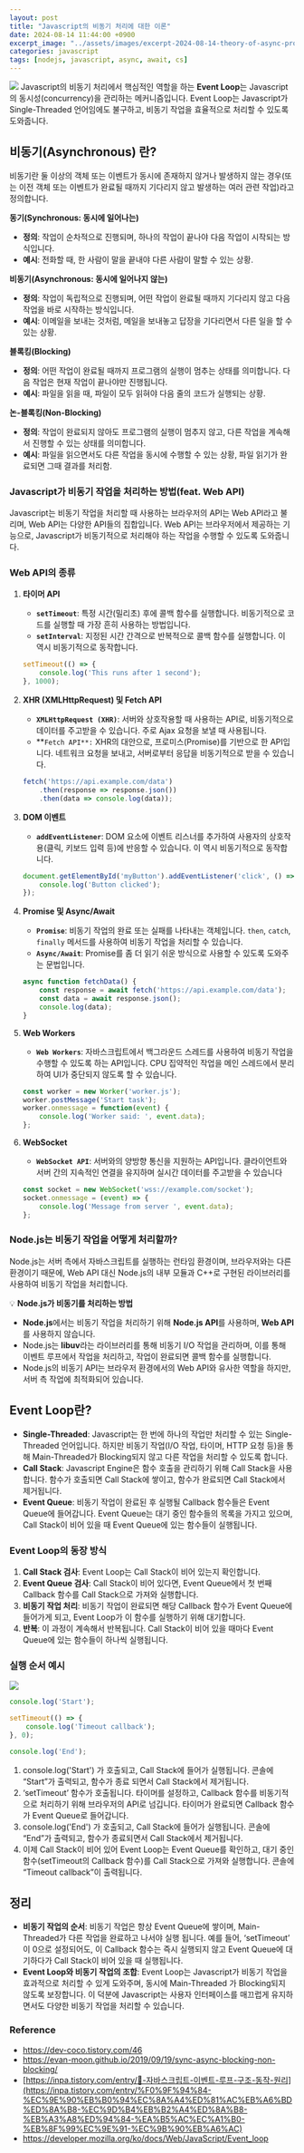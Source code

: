 ```yaml
---
layout: post
title: "Javascript의 비동기 처리에 대한 이론"
date: 2024-08-14 11:44:00 +0900
excerpt_image: "../assets/images/excerpt-2024-08-14-theory-of-async-processing-of-javascript.png"
categories: javascript
tags: [nodejs, javascript, async, await, cs]
---
```


![](/assets/images/2024-08-14-theory-of-async-processing-of-javascript1.png)
Javascript의 비동기 처리에서 핵심적인 역할을 하는 **Event Loop**는 Javascript의 동시성(concurrency)을 관리하는 메커니즘입니다. Event Loop는 Javascript가 Single-Threaded 언어임에도 불구하고, 비동기 작업을 효율적으로 처리할 수 있도록 도와줍니다.

## 비동기(Asynchronous) 란?

비동기란 둘 이상의 객체 또는 이벤트가 동시에 존재하지 않거나 발생하지 않는 경우(또는 이전 객체 또는 이벤트가 완료될 때까지 기다리지 않고 발생하는 여러 관련 작업)라고 정의합니다.

**동기(Synchronous: 동시에 일어나는)**

- **정의**: 작업이 순차적으로 진행되며, 하나의 작업이 끝나야 다음 작업이 시작되는 방식입니다.
- **예시**: 전화할 때, 한 사람이 말을 끝내야 다른 사람이 말할 수 있는 상황.

**비동기(Asynchronous: 동시에 일어나지 않는)**

- **정의**: 작업이 독립적으로 진행되며, 어떤 작업이 완료될 때까지 기다리지 않고 다음 작업을 바로 시작하는 방식입니다.
- **예시**: 이메일을 보내는 것처럼, 메일을 보내놓고 답장을 기다리면서 다른 일을 할 수 있는 상황.

**블록킹(Blocking)**

- **정의**: 어떤 작업이 완료될 때까지 프로그램의 실행이 멈추는 상태를 의미합니다. 다음 작업은 현재 작업이 끝나야만 진행됩니다.
- **예시**: 파일을 읽을 때, 파일이 모두 읽혀야 다음 줄의 코드가 실행되는 상황.

**논-블록킹(Non-Blocking)**

- **정의**: 작업이 완료되지 않아도 프로그램의 실행이 멈추지 않고, 다른 작업을 계속해서 진행할 수 있는 상태를 의미합니다.
- **예시**: 파일을 읽으면서도 다른 작업을 동시에 수행할 수 있는 상황, 파일 읽기가 완료되면 그때 결과를 처리함.

### Javascript가 비동기 작업을 처리하는 방법(feat. Web API)

Javascript는 비동기 작업을 처리할 때 사용하는 브라우저의 API는 Web API라고 불리며, Web API는 다양한 API들의 집합입니다. Web API는 브라우저에서 제공하는 기능으로, Javascript가 비동기적으로 처리해야 하는 작업을 수행할 수 있도록 도와줍니다.

### Web API의 종류

1. **타이머 API**
    - **`setTimeout`**: 특정 시간(밀리초) 후에 콜백 함수를 실행합니다. 비동기적으로 코드를 실행할 때 가장 흔히 사용하는 방법입니다.
    - **`setInterval`**: 지정된 시간 간격으로 반복적으로 콜백 함수를 실행합니다. 이 역시 비동기적으로 동작합니다.

   ```javascript
   setTimeout(() => {
       console.log('This runs after 1 second');
   }, 1000);
   ```

2. **XHR (XMLHttpRequest) 및 Fetch API**
    - **`XMLHttpRequest (XHR)`**: 서버와 상호작용할 때 사용하는 API로, 비동기적으로 데이터를 주고받을 수 있습니다. 주로 Ajax 요청을 보낼 때 사용됩니다.
    - **`Fetch API**:` XHR의 대안으로, 프로미스(Promise)를 기반으로 한 API입니다. 네트워크 요청을 보내고, 서버로부터 응답을 비동기적으로 받을 수 있습니다.

   ```javascript
   fetch('https://api.example.com/data')
       .then(response => response.json())
       .then(data => console.log(data));
   ```

3. **DOM 이벤트**
    - **`addEventListener`**: DOM 요소에 이벤트 리스너를 추가하여 사용자의 상호작용(클릭, 키보드 입력 등)에 반응할 수 있습니다. 이 역시 비동기적으로 동작합니다.

   ```javascript
   document.getElementById('myButton').addEventListener('click', () => {
       console.log('Button clicked');
   });
   ```

4. **Promise 및 Async/Await**
    - **`Promise`**: 비동기 작업의 완료 또는 실패를 나타내는 객체입니다. `then`, `catch`, `finally` 메서드를 사용하여 비동기 작업을 처리할 수 있습니다.
    - **`Async/Await`**: Promise를 좀 더 읽기 쉬운 방식으로 사용할 수 있도록 도와주는 문법입니다.

   ```javascript
   async function fetchData() {
       const response = await fetch('https://api.example.com/data');
       const data = await response.json();
       console.log(data);
   }
   ```

5. **Web Workers**
    - **`Web Workers`**: 자바스크립트에서 백그라운드 스레드를 사용하여 비동기 작업을 수행할 수 있도록 하는 API입니다. CPU 집약적인 작업을 메인 스레드에서 분리하여 UI가 중단되지 않도록 할 수 있습니다.

   ```javascript
   const worker = new Worker('worker.js');
   worker.postMessage('Start task');
   worker.onmessage = function(event) {
       console.log('Worker said: ', event.data);
   };
   ```

6. **WebSocket**
    - **`WebSocket API`**: 서버와의 양방향 통신을 지원하는 API입니다. 클라이언트와 서버 간의 지속적인 연결을 유지하며 실시간 데이터를 주고받을 수 있습니다

   ```javascript
   const socket = new WebSocket('wss://example.com/socket');
   socket.onmessage = (event) => {
       console.log('Message from server ', event.data);
   };
   ```

### **Node.js는 비동기 작업을 어떻게 처리할까?**

Node.js는 서버 측에서 자바스크립트를 실행하는 런타임 환경이며, 브라우저와는 다른 환경이기 때문에, Web API 대신 Node.js의 내부 모듈과 C++로 구현된 라이브러리를 사용하여 비동기 작업을 처리합니다.

<aside>
💡 <strong>Node.js가 비동기를 처리하는 방법</strong>

- **Node.js**에서는 비동기 작업을 처리하기 위해 **Node.js API**를 사용하며, **Web API**를 사용하지 않습니다.
- Node.js는 **libuv**라는 라이브러리를 통해 비동기 I/O 작업을 관리하며, 이를 통해 이벤트 루프에서 작업을 처리하고, 작업이 완료되면 콜백 함수를 실행합니다.
- Node.js의 비동기 API는 브라우저 환경에서의 Web API와 유사한 역할을 하지만, 서버 측 작업에 최적화되어 있습니다.
</aside>

## Event Loop란?

- **Single-Threaded**: Javascript는 한 번에 하나의 작업만 처리할 수 있는 Single-Threaded 언어입니다. 하지만 비동기 작업(I/O 작업, 타이머, HTTP 요청 등)을 통해 Main-Threaded가 Blocking되지 않고 다른 작업을 처리할 수 있도록 합니다.
- **Call Stack**: Javascript Engine은 함수 호출을 관리하기 위해 Call Stack을 사용합니다. 함수가 호출되면 Call Stack에 쌓이고, 함수가 완료되면 Call Stack에서 제거됩니다.
- **Event Queue**: 비동기 작업이 완료된 후 실행될 Callback 함수들은 Event Queue에 들어갑니다. Event Queue는 대기 중인 함수들의 목록을 가지고 있으며, Call Stack이 비어 있을 때 Event Queue에 있는 함수들이 실행됩니다.

### Event Loop의 동장 방식

1. **Call Stack 검사**: Event Loop는 Call Stack이 비어 있는지 확인합니다.
2. **Event Queue 검사**: Call Stack이 비어 있다면, Event Queue에서 첫 번째 Callback 함수를 Call Stack으로 가져와 실행합니다.
3. **비동기 작업 처리**: 비동기 작업이 완료되면 해당 Callback 함수가 Event Queue에 들어가게 되고, Event Loop가 이 함수를 실행하기 위해 대기합니다.
4. **반복**: 이 과정이 계속해서 반복됩니다. Call Stack이 비어 있을 때마다 Event Queue에 있는 함수들이 하나씩 실행됩니다.

### 실행 순서 예시
![](/assets/images/2024-08-14-theory-of-async-processing-of-javascript2.png)

```javascript
console.log('Start');

setTimeout(() => {
    console.log('Timeout callback');
}, 0);

console.log('End');
```

1. console.log('Start') 가 호출되고, Call Stack에 들어가 실행됩니다. 콘솔에 “Start”가 출력되고, 함수가 종료 되면서 Call Stack에서 제거됩니다.
2. ‘setTimeout’ 함수가 호출됩니다. 타이머를 설정하고, Callback 함수를 비동기적으로 처리하기 위해 브라우저의 API로 넘깁니다. 타이머가 완료되면 Callback 함수가 Event Queue로 들어갑니다.
3. console.log('End') 가 호출되고, Call Stack에 들어가 실행됩니다. 콘솔에 “End”가 출력되고, 함수가 종료되면서 Call Stack에서 제거됩니다.
4. 이제 Call Stack이 비어 있어 Event Loop는 Event Queue를 확인하고, 대기 중인 함수(setTimeout의 Callback 함수)를 Call Stack으로 가져와 실행합니다. 콘솔에 “Timeout callback”이 출력됩니다.

## 정리

- **비동기 작업의 순서**: 비동기 작업은 항상 Event Queue에 쌓이며, Main-Threaded가 다른 작업을 완료하고 나서야 실행 됩니다. 예를 들어, ‘setTimeout’ 이 0으로 설정되어도, 이 Callback 함수는 즉시 실행되지 않고 Event Queue에 대기하다가 Call Stack이 비어 있을 때 실행됩니다.
- **Event Loop와 비동기 작업의 조합**: Event Loop는 Javascript가 비동기 작업을 효과적으로 처리할 수 있게 도와주며, 동시에 Main-Threaded 가 Blocking되지 않도록 보장합니다. 이 덕분에 Javascript는 사용자 인터페이스를 매끄럽게 유지하면서도 다양한 비동기 작업을 처리할 수 있습니다.

### Reference

- https://dev-coco.tistory.com/46
- https://evan-moon.github.io/2019/09/19/sync-async-blocking-non-blocking/
- [https://inpa.tistory.com/entry/🔄-자바스크립트-이벤트-루프-구조-동작-원리](https://inpa.tistory.com/entry/%F0%9F%94%84-%EC%9E%90%EB%B0%94%EC%8A%A4%ED%81%AC%EB%A6%BD%ED%8A%B8-%EC%9D%B4%EB%B2%A4%ED%8A%B8-%EB%A3%A8%ED%94%84-%EA%B5%AC%EC%A1%B0-%EB%8F%99%EC%9E%91-%EC%9B%90%EB%A6%AC)
- https://developer.mozilla.org/ko/docs/Web/JavaScript/Event_loop
